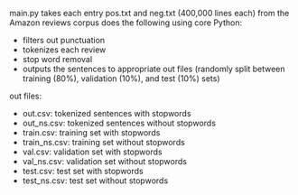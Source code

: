 main.py takes each entry pos.txt and neg.txt (400,000 lines each) from the Amazon reviews corpus does the following using core Python:
  - filters out punctuation
  - tokenizes each review
  - stop word removal
  - outputs the sentences to appropriate out files (randomly split between training (80%), validation (10%), and test (10%) sets)

out files:
  - out.csv: tokenized sentences with stopwords
  - out_ns.csv: tokenized sentences without stopwords
  - train.csv: training set with stopwords
  - train_ns.csv: training set without stopwords
  - val.csv: validation set with stopwords
  - val_ns.csv: validation set without stopwords
  - test.csv: test set with stopwords
  - test_ns.csv: test set without stopwords
